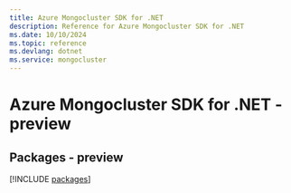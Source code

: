```yaml
---
title: Azure Mongocluster SDK for .NET
description: Reference for Azure Mongocluster SDK for .NET
ms.date: 10/10/2024
ms.topic: reference
ms.devlang: dotnet
ms.service: mongocluster
---
```

# Azure Mongocluster SDK for .NET - preview
## Packages - preview
[!INCLUDE [packages](mongocluster-index.md)]